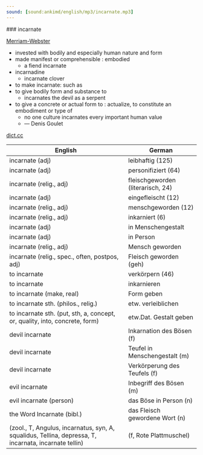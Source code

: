 ```yaml
---
sound: [sound:ankimd/english/mp3/incarnate.mp3]
---
```


\### incarnate

[Merriam-Webster](https://www.merriam-webster.com/dictionary/incarnate)

- invested with bodily and especially human nature and form
- made manifest or comprehensible : embodied
    - a fiend incarnate
- incarnadine
    - incarnate clover
- to make incarnate: such as
- to give bodily form and substance to
    - incarnates the devil as a serpent
- to give a concrete or actual form to : actualize, to constitute an embodiment or type of
    - no one culture incarnates every important human value
    - — Denis Goulet

[dict.cc](https://www.dict.cc/incarnate)

| English        | German       |
| -------------- | ------------ |
| incarnate (adj) | leibhaftig (125) |
| incarnate (adj) | personifiziert (64) |
| incarnate (relig., adj) | fleischgeworden (literarisch, 24) |
| incarnate (adj) | eingefleischt (12) |
| incarnate (relig., adj) | menschgeworden (12) |
| incarnate (relig., adj) | inkarniert (6) |
| incarnate (adj) | in Menschengestalt |
| incarnate (adj) | in Person |
| incarnate (relig., adj) | Mensch geworden |
| incarnate (relig., spec., often, postpos, adj) | Fleisch geworden (geh) |
| to incarnate | verkörpern (46) |
| to incarnate | inkarnieren |
| to incarnate (make, real) | Form geben |
| to incarnate sth. (philos., relig.) | etw. verleiblichen |
| to incarnate sth. (put, sth, a, concept, or, quality, into, concrete, form) | etw.Dat. Gestalt geben |
| devil incarnate | Inkarnation des Bösen (f) |
| devil incarnate | Teufel in Menschengestalt (m) |
| devil incarnate | Verkörperung des Teufels (f) |
| evil incarnate | Inbegriff des Bösen (m) |
| evil incarnate (person) | das Böse in Person (n) |
| the Word Incarnate (bibl.) | das Fleisch gewordene Wort (n) |
|  (zool., T, Angulus, incarnatus, syn, A, squalidus, Tellina, depressa, T, incarnata, incarnate tellin) |  (f, Rote Plattmuschel) |
